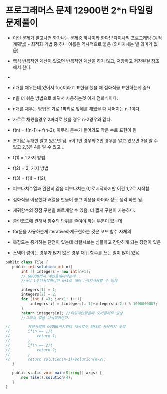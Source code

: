 # 프로그래머스 문제 12900번 2*n 타일링 문제풀이

 * 이런 문제가 알고나면 화가나는 문제중 하나이라 한다! 
 *다이나믹 프로그래밍 (동적계획법) - 최적화 기법 중 하나 이름은 역사적으로 붙음 (의미자체는 별 의미가 없음)

 * 핵심 반복적인 계산이 있으면 반복적인 계산을 하지 않고, 저장하고 저장된걸 참조해서 한다.
 *
 * n개를 채우는데 있어서 f(n)이라고 표현을 했을 때 점화식을 표현하는게 중요
 * n을 더 쉬운 방법으로 바꿔서 사용하는것 이게 점화식이다.
 * n개를 채우는 방법은 가로 1짜리로 앞에를 채웠을 때 나머지는 n-1이다.
 * 가로로 채웠을경우 2짜리로 했을 경우 n-2경우와 같다.
 * f(n) = f(n-1) + f(n-2); 아무리 큰수가 들어와도 작은 수로 표현이 됨
 * 초기값 두개만 알고 있으면 됨. n이 1인 경우와 2인 경우를 알고 있으면 3을 알 수 있고 2,3은 4를 알 수 있고 ..
 * f(1) = 1 가지 방법
 * f(2) = 2; 가지 방법
 * f(3) = f(1) + f(2);
 * 피보나치수열과 완전히 같음 피보나치는 0,1로시작하지만 이건 1,2로 시작함
 * 점화식을 이용했다 배열을 만들어 놓고 이용을 하더라 정도 생각 하면 됨.
 * 재귀함수의 장점 구현을 빠르게할 수 있음, 더 짧게 구현이 가능하다.
 * 클린코드에 관해서 함수의 단위를 줄여야 하는 부분이 있는데
 * for문을 사용하는게 iterative하게구현하는 것은 코드 함수 자체의
 * 복잡도는 증가하는 단점이 있는데 리컬시브는 심플하고 간단하게 되는 장점이 있음
 * 스택이 쌓이는 경우가 많지 않은 경우 재귀 함수를 쓰는 일이 많이 있음.

 
 ````groovy
public class Tile {
    public int solution(int n){
        int [] integers = new int[n+1];
        // 60000까지 계싼을해야하는데
        //n이 1부터시작하니깐 n+1로 해야 n까지사용할 수 있음

        integers[1] = 1;
        integers[2] = 2;
        for (int i =3; i<n+1; i++){
            integers[i] = (integers[i-1]+integers[i-2]) % 1000000007;
        }
        return integers[n]; //이렇게만했을때 오버플러우 발생
        //그래서 값을 나눠줘야한다.

//        제한사항에 60000까지인데 재귀함수 형태로 사용하지 못함
//        if(n == 1){
//            return 1;
//        }
//        if(n == 2){
//            return 2;
//        }
//        return solution(n-1)+solution(n-2);
    }

    public static void main(String[] args) {
        new Tile().solution(4);
    }
}
````

